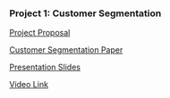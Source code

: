 ### Project 1: Customer Segmentation
[Project Proposal](https://github.com/madelinebauer/MBauer/blob/main/1.1%20Project%20Proposal%20-%20BAUER.pdf "Project Proposal")

[Customer Segmentation Paper](https://github.com/madelinebauer/MBauer/blob/dd5b0f94f9322111ee48f84abadd563bc225cff4/Project%201%20Final%20Paper%20-%20BAUER.pdf "Customer Segmentation Paper")

[Presentation Slides](https://github.com/madelinebauer/MBauer/blob/f8f5c966d591d236af9ce371d83f24d64ce8dee4/CustomerSegmentationPresentation%20-%20BAUER.pdf "Presentation Slides")

[Video Link](https://github.com/madelinebauer/MBauer/blob/b2be5a17360a401726e4ead56057063dd2e16ed9/Presentation%20Link.pdf "Presentation")

